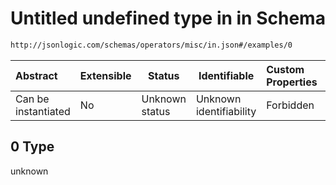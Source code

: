# Untitled undefined type in in Schema

```txt
http://jsonlogic.com/schemas/operators/misc/in.json#/examples/0
```




| Abstract            | Extensible | Status         | Identifiable            | Custom Properties | Additional Properties | Access Restrictions | Defined In                                                 |
| :------------------ | ---------- | -------------- | ----------------------- | :---------------- | --------------------- | ------------------- | ---------------------------------------------------------- |
| Can be instantiated | No         | Unknown status | Unknown identifiability | Forbidden         | Allowed               | none                | [in.json\*](operators/misc/in.json "open original schema") |

## 0 Type

unknown

